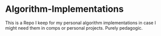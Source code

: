 # Algorithm-Implementations
This is a Repo I keep for my personal algorithm implementations in case I might need them in comps or personal projects. Purely pedagogic. 
